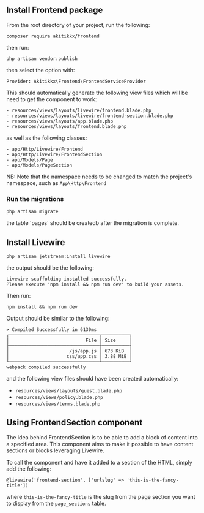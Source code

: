 ## Install Frontend package

From the root directory of your project, run the following:

```
composer require akitikkx/frontend
```

then run:

```
php artisan vendor:publish
```

then select the option with:

```
Provider: Akitikkx\Frontend\FrontendServiceProvider
```

This should automatically generate the following 
view files which will be need to get the component to work:  

```
- resources/views/layouts/livewire/frontend.blade.php
- resources/views/layouts/livewire/frontend-section.blade.php
- resources/views/layouts/app.blade.php
- resources/views/layouts/frontend.blade.php
```

as well as the following classes:

```
- app/Http/Livewire/Frontend
- app/Http/Livewire/FrontendSection
- app/Models/Page
- app/Models/PageSection
```

NB: Note that the namespace needs to be changed to match the project's
namespace, such as `App\Http\Frontend`

### Run the migrations

```
php artisan migrate
```

the table 'pages' should be createdb after the migration is complete.

## Install Livewire
```
php artisan jetstream:install livewire
```
the output should be the following:

```
Livewire scaffolding installed successfully.
Please execute 'npm install && npm run dev' to build your assets.
```

Then run:

``
npm install && npm run dev
``

Output should be similar to the following:

```
✔ Compiled Successfully in 6130ms
┌─────────────────────────────────┬──────────┐
│                            File │ Size     │
├─────────────────────────────────┼──────────┤
│                      /js/app.js │ 673 KiB  │
│                     css/app.css │ 3.88 MiB │
└─────────────────────────────────┴──────────┘
webpack compiled successfully

```

and the following view files should have been created
automatically:

- `resources/views/layouts/guest.blade.php`
- `resources/views/policy.blade.php`
- `resources/views/terms.blade.php`

## Using FrontendSection component
The idea behind FrontendSection is to be able to add a block
of content into a specified area. This component aims to
make it possible to have content sections or blocks leveraging
Livewire.

To call the component and have it added to a section of
the HTML, simply add the following:

```
@livewire('frontend-section', ['urlslug' => 'this-is-the-fancy-title'])
```
where `this-is-the-fancy-title` is the slug from the page section
you want to display from the `page_sections` table.
